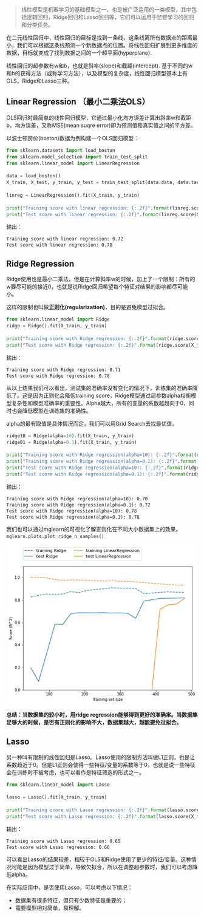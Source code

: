 > 线性模型是机器学习的基础模型之一，也是被广泛运用的一类模型，其中包括逻辑回归，Ridge回归和Lasso回归等，它们可以运用于监督学习的回归和分类任务。

在二元线性回归中，线性回归的目标是找到一条线，这条线离所有数据点的距离最小，我们可以根据这条线预测一个新数据点的位置。将线性回归扩展到更多维度的数据，目标就变成了找到数据之间的一个超平面(hyperplane).

线性回归的超参数有w和b，也就是斜率(slope)和截距(intercept). 基于不同的w和b的获得方法（或称学习方法），以及模型的复杂度，线性回归模型基本上有OLS，Ridge和Lasso三种。

## Linear Regression （最小二乘法OLS）
OLS回归时最简单的线性回归模型，它通过最小化均方误差计算出斜率w和截距b。均方误差，又称MSE(mean suqre error)即为预测值和真实值之间的平方差。

以波士顿房价(boston)数据为例构建一个OLS回归模型：
```python
from sklearn.datasets import load_boston
from sklearn.model_selection import train_test_split
from sklearn.linear_model import LinearRegression

data = load_boston()
X_train, X_test, y_train, y_test = train_test_split(data.data, data.target, random_state=1)

linreg = LinearRegression().fit(X_train, y_train)

print("Training score with linear regression: {:.2f}".format(linreg.score(X_train, y_train)))
print("Test score with linear regression: {:.2f}".format(linreg.score(X_test, y_test)))
```
输出：
```
Training score with linear regression: 0.72
Test score with linear regression: 0.78
```

## Ridge Regression

Ridge使用也是最小二乘法，但是在计算斜率w的时候，加上了一个限制：所有的w要尽可能的接近0，也就是说Ridge回归希望每个特征对结果的影响都尽可能小。

这样的限制也叫做**正则化(regularization)**，目的是避免模型过拟合。

```python
from sklearn.linear_model import Ridge
ridge = Ridge().fit(X_train, y_train)

print("Training score with Ridge regression: {:.2f}".format(ridge.score(X_train, y_train)))
print("Test score with Ridge regression: {:.2f}".format(ridge.score(X_test, y_test)))
```
输出：
```
Training score with Ridge regression: 0.71
Test score with Ridge regression: 0.78
```
从以上结果我们可以看出，测试集的准确率没有变化的情况下，训练集的准确率降低了。这是因为正则化会降低training score，Ridge模型通过超参数alpha权衡模型复杂性和模型准确率的重要性。Alpha越大，所有的变量的系数越趋向于0，同时也会降低模型在训练集的准确性。

alpha的最有取值是具体情况而定，我们可以用Grid Search去找最优值。
```python
ridge10 = Ridge(alpha=10).fit(X_train, y_train)
ridge01 = Ridge(alpha=0.1).fit(X_train, y_train)

print("Training score with Ridge regression(alpha=10): {:.2f}".format(ridge10.score(X_train, y_train)))
print("Training score with Ridge regression(alpha=0.1): {:.2f}".format(ridge01.score(X_train, y_train)))
print("Test score with Ridge regression(alpha=10): {:.2f}".format(ridge10.score(X_test, y_test)))
print("Test score with Ridge regression(alpha=0.1): {:.2f}".format(ridge01.score(X_test, y_test)))
```
输出：
```
Training score with Ridge regression(alpha=10): 0.70
Training score with Ridge regression(alpha=0.1): 0.72
Test score with Ridge regression(alpha=10): 0.78
Test score with Ridge regression(alpha=0.1): 0.78
```

我们也可以通过mglearn的可视化了解正则化在不同大小数据集上的效果。
`mglearn.plots.plot_ridge_n_samples()`

![](pics/lm2.png)

**总结：当数据集的较小时，用ridge regression能够得到更好的准确率。当数据集足够大的时候，是否有正则化的影响不大，数据集越大，越能避免过拟合。**

## Lasso
另一种叫有限制的线性回归是Lasso。Lasso使用的限制方法叫做L1正则，也是让系数趋近于0。但是L1正则会使得一些特征/变量的系数等于0，也就是说一些特征会在训练时不被考虑，也可以看作是特征筛选的形式之一。
```python
from sklearn.linear_model import Lasso

lasso = Lasso().fit(X_train, y_train)

print("Training score with Lasso regression: {:.2f}".format(lasso.score(X_train, y_train)))
print("Test score with Lasso regression: {:.2f}".format(lasso.score(X_test, y_test)))
```
输出：
```
Training score with Lasso regression: 0.65
Test score with Lasso regression: 0.66
```
可以看出Lasso的结果较差，相较于OLS和Ridge使用了更少的特征/变量。这种情况可能是因为模型过于简单，导致欠拟合，所以在调整超参数时，我们可以考虑降低alpha。

在实际应用中，是否使用Lasso，可以考虑以下情况：
* 数据集有很多特征，但只有少数特征是重要的；
* 需要模型相对简单，易理解。